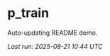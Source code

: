 # p_train

Auto-updating README demo.

<!--START_SECTION:status-->
_Last run: 2025-08-21 10:44 UTC_
<!--END_SECTION:status-->


































